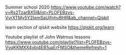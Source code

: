 
Summer school 2020
https://www.youtube.com/watch?v=Rs2TzarBX5I&list=PLOFEBzvs-VvrXTMy5Y2IqmSaUjfnhvBHR&ab_channel=Qiskit

learn section of qiskit website
https://qiskit.org/learn

Youtube playlist of John Watrous lessons
https://www.youtube.com/playlist?list=PLOFEBzvs-VvqKKMXX4vbi4EB1uaErFMSO&themeRefresh=1